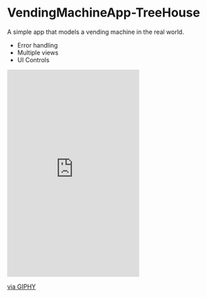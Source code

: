 # VendingMachineApp-TreeHouse
A simple app that models a vending machine in the real world. 
- Error handling
- Multiple views
- UI Controls


<iframe src="https://giphy.com/embed/35EsMMOdRXwuC1r6qh" width="306" height="480" frameBorder="0" class="giphy-embed" allowFullScreen></iframe><p><a href="https://giphy.com/gifs/vending-machine-35EsMMOdRXwuC1r6qh">via GIPHY</a></p>
